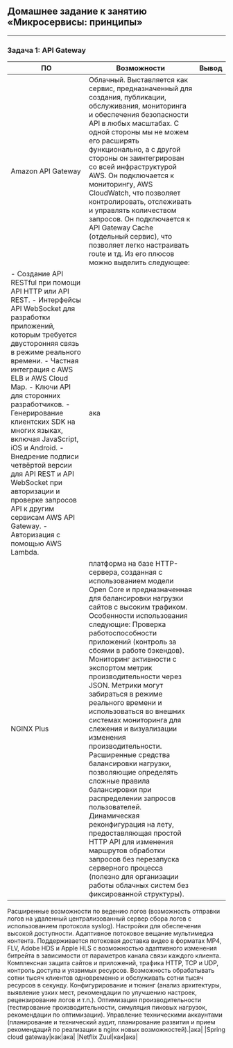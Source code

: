 ## Домашнее задание к занятию «Микросервисы: принципы»
-------
### Задача 1: API Gateway
|ПО|Возможности|Вывод|
|--|-----------|-----|
|Amazon API Gateway|Облачный. Выставляется как сервис, предназначенный для создания, публикации, обслуживания, мониторинга и обеспечения безопасности API в любых масштабах. С одной стороны мы не можем его расширять функционально, а с другой стороны он заинтегрирован со всей инфраструктурой AWS. Он подключается к мониторингу, AWS CloudWatch, что позволяет контролировать, отслеживать и управлять количеством запросов. Он подключается к API Gateway Cache (отдельный сервис), что позволяет легко настраивать route и тд. Из его плюсов можно выделить следующее: 
- Создание API RESTful при помощи API HTTP или API REST. - Интерфейсы API WebSocket для разработки приложений, которым требуется двусторонняя связь в режиме реального времени. - Частная интеграция с AWS ELB и AWS Cloud Map. - Ключи API для сторонних разработчиков. - Генерирование клиентских SDK на многих языках, включая JavaScript, iOS и Android. - Внедрение подписи четвёртой версии для API REST и API WebSocket при авторизации и проверке запросов API к другим сервисам AWS API Gateway. - Авторизация с помощью AWS Lambda.|ака|
|NGINX Plus| платформа на базе HTTP-сервера, созданная с использованием модели Open Core и предназначенная для балансировки нагрузки сайтов с высоким трафиком. Особенности использования следующие: Проверка работоспособности приложений (контроль за сбоями в работе бэкендов). Мониторинг активности с экспортом метрик производительности через JSON. Метрики могут забираться в режиме реального времени и использоваться во внешних системах мониторинга для слежения и визуализации изменения производительности. Расширенные средства балансировки нагрузки, позволяющие определять сложные правила балансировки при распределении запросов пользователей. Динамическая реконфигурация на лету, предоставляющая простой HTTP API для изменения маршрутов обработки запросов без перезапуска серверного процесса (полезно для организации работы облачных систем без фиксированной структуры).
Расширенные возможности по ведению логов (возможность отправки логов на удаленный централизованный сервер сбора логов с использованием протокола syslog).
Настройки для обеспечения высокой доступности.
Адаптивное потоковое вещание мультимедиа контента. Поддерживается потоковая доставка видео в форматах MP4, FLV, Adobe HDS и Apple HLS с возможностью адаптивного изменения битрейта в зависимости от параметров канала связи каждого клиента.
Комплексная защита сайтов и приложений, трафика HTTP, TCP и UDP, контроль доступа и уязвимых ресурсов.
Возможность обрабатывать сотни тысяч клиентов одновременно и обслуживать сотни тысяч ресурсов в секунду.
Конфигурирование и тюнинг (анализ архитектуры, выявление узких мест, рекомендации по улучшению настроек, рецензирование логов и т.п.).
Оптимизация производительности (тестирование производительности, симуляция пиковых нагрузок, рекомендации по оптимизации).
Управление техническими аккаунтами (планирование и технический аудит, планирование развития и прием рекомендаций по реализации в nginx новых возможностей).|ака|
|Spring cloud gateway|как|ака|
|Netflix Zuul|как|ака|

